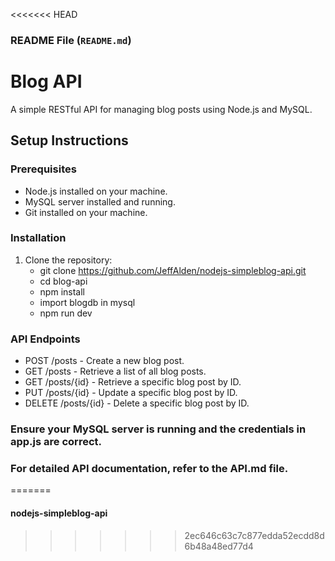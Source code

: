<<<<<<< HEAD
### README File (`README.md`)

# Blog API

A simple RESTful API for managing blog posts using Node.js and MySQL.

## Setup Instructions

### Prerequisites
- Node.js installed on your machine.
- MySQL server installed and running.
- Git installed on your machine.

### Installation

1. Clone the repository:
   - git clone https://github.com/JeffAlden/nodejs-simpleblog-api.git
   - cd blog-api
   - npm install
   - import blogdb in mysql
   - npm run dev
   
### API Endpoints

- POST /posts - Create a new blog post.
- GET /posts - Retrieve a list of all blog posts.
- GET /posts/{id} - Retrieve a specific blog post by ID.
- PUT /posts/{id} - Update a specific blog post by ID.
- DELETE /posts/{id} - Delete a specific blog post by ID.

### Ensure your MySQL server is running and the credentials in app.js are correct.

### For detailed API documentation, refer to the API.md file.

=======
#### nodejs-simpleblog-api
>>>>>>> 2ec646c63c7c877edda52ecdd8d6b48a48ed77d4
